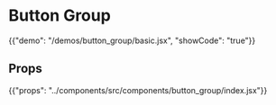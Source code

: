 # Button Group

{{"demo": "/demos/button_group/basic.jsx", "showCode": "true"}}

## Props

{{"props": "../components/src/components/button_group/index.jsx"}}
